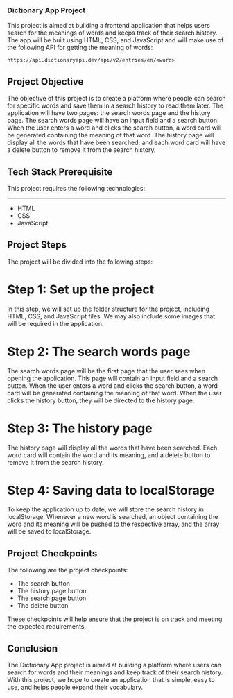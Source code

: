 ### Dictionary App Project

This project is aimed at building a frontend application that helps users search for the meanings of words and keeps track of their search history. The app will be built using HTML, CSS, and JavaScript and will make use of the following API for getting the meaning of words:

`https://api.dictionaryapi.dev/api/v2/entries/en/<word>`

## Project Objective

The objective of this project is to create a platform where people can search for specific words and save them in a search history to read them later. The application will have two pages: the search words page and the history page. The search words page will have an input field and a search button. When the user enters a word and clicks the search button, a word card will be generated containing the meaning of that word. The history page will display all the words that have been searched, and each word card will have a delete button to remove it from the search history.

## Tech Stack Prerequisite

This project requires the following technologies:

---

- HTML
- CSS
- JavaScript

## Project Steps

The project will be divided into the following steps:

# Step 1: Set up the project

In this step, we will set up the folder structure for the project, including HTML, CSS, and JavaScript files. We may also include some images that will be required in the application.

# Step 2: The search words page

The search words page will be the first page that the user sees when opening the application. This page will contain an input field and a search button. When the user enters a word and clicks the search button, a word card will be generated containing the meaning of that word. When the user clicks the history button, they will be directed to the history page.

# Step 3: The history page

The history page will display all the words that have been searched. Each word card will contain the word and its meaning, and a delete button to remove it from the search history.

# Step 4: Saving data to localStorage

To keep the application up to date, we will store the search history in localStorage. Whenever a new word is searched, an object containing the word and its meaning will be pushed to the respective array, and the array will be saved to localStorage.

## Project Checkpoints

The following are the project checkpoints:

- The search button
- The history page button
- The search page button
- The delete button

These checkpoints will help ensure that the project is on track and meeting the expected requirements.

## Conclusion

The Dictionary App project is aimed at building a platform where users can search for words and their meanings and keep track of their search history. With this project, we hope to create an application that is simple, easy to use, and helps people expand their vocabulary.
